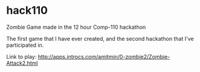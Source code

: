 # hack110
Zombie Game made in the 12 hour Comp-110 hackathon

The first game that I have ever created, and the second hackathon that I've participated in.

Link to play: http://apps.introcs.com/amitmin/0-zombie2/Zombie-Attack2.html

